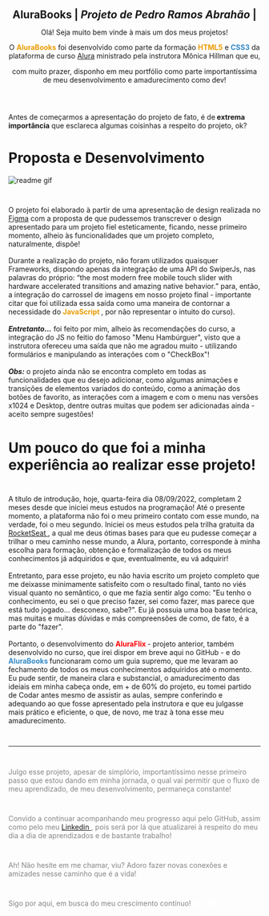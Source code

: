 <h1 style="font-size: 1.5em; font-weight: bold; text-align: center;"> AluraBooks | <i>Projeto de Pedro Ramos Abrahão</i> | </h1>

<p style="text-align: center"> Olá! Seja muito bem vinde à mais um dos meus projetos! </p>
<p style="text-align: center; line-height: 1.2em"> O <b style="color: #EB9B00">AluraBooks</b> foi desenvolvido como parte da formação <b style="color: #EB9B00">HTML5</b> e <b style="color: #3489c5">CSS3</b> da plataforma de curso <a href="
https://www.alura.com.br/">Alura</a> ministrado pela instrutora Mônica Hillman que eu,</p>

<p style="text-align:center; line-height: 1.2em">com muito prazer, disponho em meu portfólio como parte importantíssima de meu desenvolvimento e amadurecimento como dev!

<p style="margin: 4em 0 1.5em 0"> Antes de começarmos a apresentação do projeto de fato, é de<b> extrema importância</b> que esclareca algumas coisinhas a respeito do projeto, ok? </p>

# Proposta e Desenvolvimento
<img src="./assets/img/readme.gif" alt="readme gif" title="Readme">

<p style="margin: 3em 0 1.2em 0"> O projeto foi elaborado à partir de uma apresentação de design realizada no <a href="https://www.figma.com/file/dqmR0CGUPlS0QuicSe09Av/AluraBooks-(Copy)?node-id=122%3A4916">Figma</a> com a proposta de que pudessemos transcrever o design apresentado para um projeto fiel esteticamente, ficando, nesse primeiro momento, alheio às funcionalidades que um projeto completo, naturalmente, dispõe!</p>

<p style="margin: 1.2em 0 1.2em 0"> Durante a realização do projeto, não foram utilizados quaisquer Frameworks, dispondo apenas da integração de uma API do SwiperJs, nas palavras do próprio: <q>the most modern free mobile touch slider with hardware accelerated transitions and amazing native behavior.</q> para, então, a integração do carrossel de imagens em nosso projeto final - importante citar que foi utilizada essa saída como uma maneira de contornar a necessidade do <b style="color:#EB9B00">JavaScript </b>, por não representar o intuito do curso).</p>

<p style="margin: 1.2em 0 1.2em 0"> <b style="font-style: italic">Entretanto...</b> foi feito por mim, alheio às recomendações do curso, a integração do JS no feitio do famoso "Menu Hambúrguer", visto que a instrutora ofereceu uma saída que não me agradou muito - utilizando formulários e manipulando as interações com o "CheckBox"! </p>
<p style="margin: 1.2em 0 3em 0"> <b style="font-style: italic">Obs:</b> o projeto ainda não se encontra completo em todas as funcionalidades que eu desejo adicionar, como algumas animações e transições de elementos variados do conteúdo, como a animação dos botões de favorito, as interações com a imagem e com o menu nas versões x1024 e Desktop, dentre outras muitas que podem ser adicionadas ainda - aceito sempre sugestões!</p>

# Um pouco do que foi a minha experiência ao realizar esse projeto!

<p style="margin: 3em 0 1.2em 0"> A título de introdução, hoje, quarta-feira dia 08/09/2022, completam 2 meses desde que iniciei meus estudos na programação! Até o presente momento, a plataforma não foi o meu primeiro contato com esse mundo, na verdade, foi o meu segundo. Iniciei os meus estudos pela trilha gratuita da <a href="https://www.rocketseat.com.br">RocketSeat </a>, a qual me deus ótimas bases para que eu pudesse começar a trilhar o meu caminho nesse mundo, a Alura, portanto, corresponde à minha escolha para formação, obtenção e formalização de todos os meus conhecimentos já adquiridos e que, eventualmente, eu vá adquirir!

<p style="margin: 1.2em 0 1.2em 0"> Entretanto, para esse projeto, eu não havia escrito um projeto completo que me deixasse minimamente satisfeito com o resultado final, tanto no viés visual quanto no semântico, o que me fazia sentir algo como: "Eu tenho o conhecimento, eu sei o que preciso fazer, sei como fazer, mas parece que está tudo jogado... desconexo, sabe?". Eu já possuia uma boa base teórica, mas muitas e muitas dúvidas e más compreensões de como, de fato, é a parte do "fazer".

<p style="margin: margin: 1.2em 0 3em 0"> Portanto, o desenvolvimento do <b style="color: red">AluraFlix </b>- projeto anterior, também desenvolvido no curso, que irei dispor em breve aqui no GitHub - e do <b style="color:#3489c5">AluraBooks </b> funcionaram como um guia supremo, que me levaram ao fechamento de todos os meus conhecimentos adquiridos até o momento. Eu pude sentir, de maneira clara e substancial, o amadurecimento das ideiais em minha cabeça onde, em + de 60% do projeto, eu tomei partido de Codar antes mesmo de assistir as aulas, sempre conferindo e adequando ao que fosse apresentado pela instrutora e que eu julgasse mais prático e eficiente, o que, de novo, me traz à tona esse meu amadurecimento.

<hr style="margin: 3em 0 3em 0">

<p style="margin: 3em 0 3em 0; color: #858585"> Julgo esse projeto, apesar de simplório, importantíssimo nesse primeiro passo que estou dando em minha jornada, o qual vai permitir que o fluxo de meu aprendizado, de meu desenvolvimento, permaneça constante! </p>

<p style="margin: 3em 0 3em 0; color: #858585"> Convido a continuar acompanhando meu progresso aqui pelo GitHub, assim como pelo meu <a href="https://www.linkedin.com/in/pedro-ramos-abrahão-6190a8245/">Linkedin </a>, pois será por lá que atualizarei à respeito do meu dia a dia de aprendizados e de bastante trabalho! </p> 

<p style="margin: 3em 0 3em 0; color: #858585"> Ah! Não hesite em me chamar, viu? Adoro fazer novas conexões e amizades nesse caminho que é a vida! </p>

<p style="margin: 3em 0 3em 0; color: #858585"> Sigo por aqui, em busca do meu crescimento contínuo!<b style="color: #FFFFFF"> Paz 🙏🏻</b></p>


